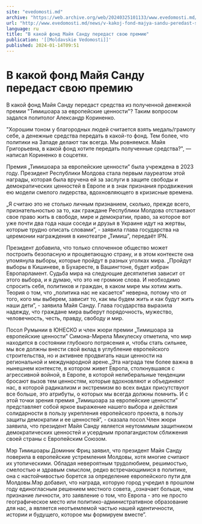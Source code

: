 ```yaml
---
site: "evedomosti.md"
archive: "https://web.archive.org/web/20240325101133/www.evedomosti.md/news/v-kakoj-fond-majya-sandu-peredast-sredstva-iz-poluchennoj-de"
url: "http://www.evedomosti.md/news/v-kakoj-fond-majya-sandu-peredast-sredstva-iz-poluchennoj-de"
language: ru
title: "В какой фонд Майя Санду передаст свою премию"
publication: '[[Moldavskie Vedomosti]]'
published: 2024-01-14T09:51
---
```


# В какой фонд Майя Санду передаст свою премию

В какой фонд Майя Санду передаст средства из полученной денежной премии "Тимишоара за европейские ценности"? Таким вопросом задался политолог Александр Кориненко.

"Хорошим тоном у благородных людей считается взять медаль/грамоту себе, а денежные средства передать в какой-то фонд. Тем более, что политики на Западе делают так всегда. Мы ровняемся. Майя Григорьевна, в какой фонд хотите передать полученные средства?", — написал Кориненко в соцсетях.

Премия „Тимишоара за европейские ценности” была учреждена в 2023 году. Президент Республики Молдова стала первым лауреатом этой награды, которая была вручена ей за заслуги в защите свободы и демократических ценностей в Европе и в знак признания продвижения ею модели смелого лидерства, вдохновляющего в кризисные времена.

„Я считаю это не столько личным признанием, сколько, прежде всего, признательностью за то, как граждане Республики Молдова отстаивают свое право жить в свободе, мире и демократии, право, за которое вот уже почти два года наши соседи и друзья в Украине идут на жертвы, которые трудно описать словами”, - заявила глава государства на церемонии награждения в кинотеатре „Тимиш”, передаёт IPN.

Президент добавила, что только сплоченное общество может построить безопасную и процветающую страну, и в этом контексте она упомянула выборы, которые пройдут в разных уголках мира. „Пройдут выборы в Кишиневе, в Бухаресте, в Вашингтоне, будет избран Европарламент. Судьба мира на следующие десятилетия зависит от этого выбора, и я думаю, что это не громкие слова. И необходимо спросить себя, политиков и граждан, в каком мире мы хотим жить. Теория о том, что „политика нас не касается” неверна, потому что от того, кого мы выберем, зависит то, как мы будем жить и как будут жить наши дети”, - заявила Майя Санду. Глава государства выразила надежду, что граждане мира выберут порядочность, мужество, человечность, честь, правду, свободу и мир.

Посол Румынии в ЮНЕСКО и член жюри премии „Тимишоара за европейские ценности” Симона-Мирела Микулеску отметила, что мир находится в состоянии глубокого потрясения и, чтобы стать сильнее, мы все должны внести свой вклад в углубление европейского строительства, но и активнее продвигать наши ценности на региональной и международной арене.„Эта награда тем более важна в нынешнем контексте, в котором живет Европа, столкнувшаяся с агрессивной войной, в Европе, в которой нелиберальные тенденции бросают вызов тем ценностям, которые вдохновляют и объединяют нас, в которой радикализм и экстремизм во всех видах присутствуют все больше, это атрибуты, о которых мы всегда должны помнить. И с этой точки зрения премия „Тимишоара за европейские ценности” представляет собой яркое выражение нашего выбора и действия солидарности в пользу укрепления европейского проекта, в пользу защиты демократии и ее ценностей”, - сказала посол.Член жюри заявила, что президент Майя Санду является неутомимым защитником демократических ценностей и усердным пропагандистом сближения своей страны с Европейским Союзом.

Мэр Тимишоары Доминик Фриц заявил, что президент Майя Санду поверила в европейские устремления Молдовы, хотя многие считают их утопическими. Обладая невероятным трудолюбием, решимостью, смелостью и здравым смыслом, редко встречающимися в политике, она с настойчивостью борется за определение европейского пути для Молдовы.Мэр добавил, что награда, которую город учредил в прошлом году единогласным решением местного совета, „означает больше, чем признание личности, это заявление о том, что Европа - это не просто географическое место или политико-административное образование для нас, а является неотъемлемой частью нашей идентичности, истории и будущего, которое мы формируем вместе”.